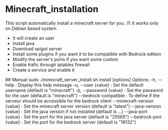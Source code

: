 # Minecraft_installation
This script automatically install a minecraft server for you.
/!\ It works only on Debian based system

- It will create an user
- Install java
- Download spigot server
- Install some plugins if you want it to be compatible with Bedrock edition
- Modify the server's ports if you want some custom
- Enable trafic through iptables firewall
- Create a service and enable it

## Manual
sudo ./minecraft_server_install.sh install [options]
Options:
  -h, --help                    : Display this help message
  -u, --user {value}            : Set the default username (default is "minecraft")
  -p, --password {value}        : Set the password for the user (default is "minecraft")
  --bedrock-compatible          : To define if the serveur should be accessible for the bedrock client
  --minecraft-version {value}   : Set the minecraft server version (default is "latest")
  --java-version {value}        : Set the java version if not installed (default is ...)
  --java-port {value}           : Set the port for the java server (default is "25565")
  --bedrock-port {value}        : Set the port for the bedrock server (default is "19132")


